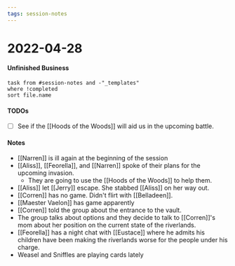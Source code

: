 ```yaml
---
tags: session-notes
---
```


# 2022-04-28

#### Unfinished Business
```dataview
task from #session-notes and -"_templates"
where !completed
sort file.name
```

#### TODOs
- [ ] See if the [[Hoods of the Woods]] will aid us in the upcoming battle.

#### Notes

- [[Narren]] is ill again at the beginning of the session
- [[Aliss]], [[Feorella]], and [[Narren]] spoke of their plans for the upcoming invasion.
	- They are going to use the [[Hoods of the Woods]] to help them.
- [[Aliss]] let [[Jerry]] escape. She stabbed [[Aliss]] on her way out.
- [[Corren]] has no game. Didn't flirt with [[Belladeen]].
- [[Maester Vaelon]] has game apparently
- [[Corren]] told the group about the entrance to the vault.
- The group talks about options and they decide to talk to [[Corren]]'s mom about her position on the current state of the riverlands.
- [[Feorella]] has a night chat with [[Eustace]] where he admits his children have been making the riverlands worse for the people under his charge.
- Weasel and Sniffles are playing cards lately